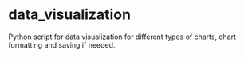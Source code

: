 # data_visualization
Python script for data visualization for different types of charts, chart formatting and saving if needed.
